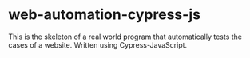 # web-automation-cypress-js
This is the skeleton of a real world program that automatically tests the cases of a website. Written using Cypress-JavaScript.
